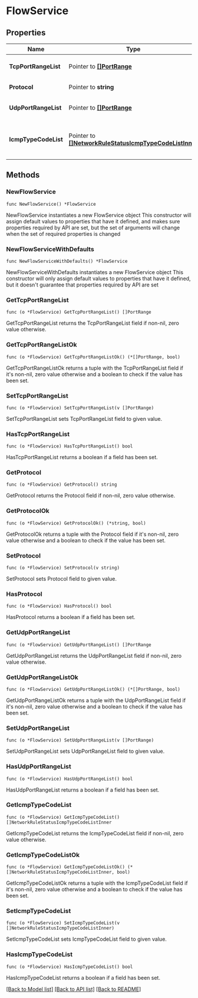 # FlowService

## Properties

Name | Type | Description | Notes
------------ | ------------- | ------------- | -------------
**TcpPortRangeList** | Pointer to [**[]PortRange**](PortRange.md) | List of TCP ports in the service | [optional] 
**Protocol** | Pointer to **string** | protocol for the service | [optional] 
**UdpPortRangeList** | Pointer to [**[]PortRange**](PortRange.md) | List of UDP ports in the service | [optional] 
**IcmpTypeCodeList** | Pointer to [**[]NetworkRuleStatusIcmpTypeCodeListInner**](NetworkRuleStatusIcmpTypeCodeListInner.md) | List of ICMP types and codes in the service | [optional] 

## Methods

### NewFlowService

`func NewFlowService() *FlowService`

NewFlowService instantiates a new FlowService object
This constructor will assign default values to properties that have it defined,
and makes sure properties required by API are set, but the set of arguments
will change when the set of required properties is changed

### NewFlowServiceWithDefaults

`func NewFlowServiceWithDefaults() *FlowService`

NewFlowServiceWithDefaults instantiates a new FlowService object
This constructor will only assign default values to properties that have it defined,
but it doesn't guarantee that properties required by API are set

### GetTcpPortRangeList

`func (o *FlowService) GetTcpPortRangeList() []PortRange`

GetTcpPortRangeList returns the TcpPortRangeList field if non-nil, zero value otherwise.

### GetTcpPortRangeListOk

`func (o *FlowService) GetTcpPortRangeListOk() (*[]PortRange, bool)`

GetTcpPortRangeListOk returns a tuple with the TcpPortRangeList field if it's non-nil, zero value otherwise
and a boolean to check if the value has been set.

### SetTcpPortRangeList

`func (o *FlowService) SetTcpPortRangeList(v []PortRange)`

SetTcpPortRangeList sets TcpPortRangeList field to given value.

### HasTcpPortRangeList

`func (o *FlowService) HasTcpPortRangeList() bool`

HasTcpPortRangeList returns a boolean if a field has been set.

### GetProtocol

`func (o *FlowService) GetProtocol() string`

GetProtocol returns the Protocol field if non-nil, zero value otherwise.

### GetProtocolOk

`func (o *FlowService) GetProtocolOk() (*string, bool)`

GetProtocolOk returns a tuple with the Protocol field if it's non-nil, zero value otherwise
and a boolean to check if the value has been set.

### SetProtocol

`func (o *FlowService) SetProtocol(v string)`

SetProtocol sets Protocol field to given value.

### HasProtocol

`func (o *FlowService) HasProtocol() bool`

HasProtocol returns a boolean if a field has been set.

### GetUdpPortRangeList

`func (o *FlowService) GetUdpPortRangeList() []PortRange`

GetUdpPortRangeList returns the UdpPortRangeList field if non-nil, zero value otherwise.

### GetUdpPortRangeListOk

`func (o *FlowService) GetUdpPortRangeListOk() (*[]PortRange, bool)`

GetUdpPortRangeListOk returns a tuple with the UdpPortRangeList field if it's non-nil, zero value otherwise
and a boolean to check if the value has been set.

### SetUdpPortRangeList

`func (o *FlowService) SetUdpPortRangeList(v []PortRange)`

SetUdpPortRangeList sets UdpPortRangeList field to given value.

### HasUdpPortRangeList

`func (o *FlowService) HasUdpPortRangeList() bool`

HasUdpPortRangeList returns a boolean if a field has been set.

### GetIcmpTypeCodeList

`func (o *FlowService) GetIcmpTypeCodeList() []NetworkRuleStatusIcmpTypeCodeListInner`

GetIcmpTypeCodeList returns the IcmpTypeCodeList field if non-nil, zero value otherwise.

### GetIcmpTypeCodeListOk

`func (o *FlowService) GetIcmpTypeCodeListOk() (*[]NetworkRuleStatusIcmpTypeCodeListInner, bool)`

GetIcmpTypeCodeListOk returns a tuple with the IcmpTypeCodeList field if it's non-nil, zero value otherwise
and a boolean to check if the value has been set.

### SetIcmpTypeCodeList

`func (o *FlowService) SetIcmpTypeCodeList(v []NetworkRuleStatusIcmpTypeCodeListInner)`

SetIcmpTypeCodeList sets IcmpTypeCodeList field to given value.

### HasIcmpTypeCodeList

`func (o *FlowService) HasIcmpTypeCodeList() bool`

HasIcmpTypeCodeList returns a boolean if a field has been set.


[[Back to Model list]](../README.md#documentation-for-models) [[Back to API list]](../README.md#documentation-for-api-endpoints) [[Back to README]](../README.md)


